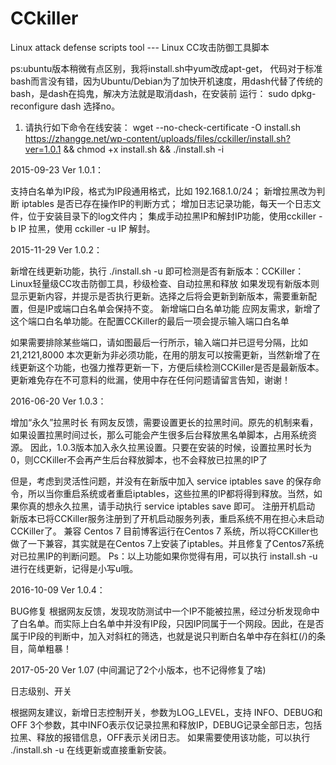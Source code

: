 # CCkiller
Linux attack defense scripts tool --- Linux CC攻击防御工具脚本

ps:ubuntu版本稍微有点区别，我将install.sh中yum改成apt-get，
代码对于标准bash而言没有错，因为Ubuntu/Debian为了加快开机速度，用dash代替了传统的bash，是dash在捣鬼，解决方法就是取消dash，在安装前 运行：
sudo dpkg-reconfigure dash
选择no。


1. 请执行如下命令在线安装：
wget --no-check-certificate -O install.sh https://zhangge.net/wp-content/uploads/files/cckiller/install.sh?ver=1.0.1 && chmod +x install.sh && ./install.sh -i

2015-09-23 Ver 1.0.1：

支持白名单为IP段，格式为IP段通用格式，比如 192.168.1.0/24；
新增拉黑改为判断 iptables 是否已存在操作IP的判断方式；
增加日志记录功能，每天一个日志文件，位于安装目录下的log文件内；
集成手动拉黑IP和解封IP功能，使用cckiller -b IP 拉黑，使用 cckiller -u IP 解封。

2015-11-29 Ver 1.0.2：

新增在线更新功能，执行 ./install.sh -u 即可检测是否有新版本：CCKiller：Linux轻量级CC攻击防御工具，秒级检查、自动拉黑和释放
如果发现有新版本则显示更新内容，并提示是否执行更新。选择之后将会更新到新版本，需要重新配置，但是IP或端口白名单会保持不变。
新增端口白名单功能
应网友需求，新增了这个端口白名单功能。在配置CCKiller的最后一项会提示输入端口白名单

如果需要排除某些端口，请如图最后一行所示，输入端口并已逗号分隔，比如 21,2121,8000
本次更新为非必须功能，在用的朋友可以按需更新，当然新增了在线更新这个功能，也强力推荐更新一下，方便后续检测CCKiller是否是最新版本。
更新难免存在不可意料的纰漏，使用中存在任何问题请留言告知，谢谢！

2016-06-20 Ver 1.0.3：

增加“永久”拉黑时长
有网友反馈，需要设置更长的拉黑时间。原先的机制来看，如果设置拉黑时间过长，那么可能会产生很多后台释放黑名单脚本，占用系统资源。
因此，1.0.3版本加入永久拉黑设置。只要在安装的时候，设置拉黑时长为0，则CCKiller不会再产生后台释放脚本，也不会释放已拉黑的IP了

但是，考虑到灵活性问题，并没有在新版中加入 service iptables save 的保存命令，所以当你重启系统或者重启iptables，这些拉黑的IP都将得到释放。当然，如果你真的想永久拉黑，请手动执行 service iptables save 即可。
注册开机启动
新版本已将CCKiller服务注册到了开机启动服务列表，重启系统不用在担心未启动CCKiller了。
兼容 Centos 7
目前博客运行在Centos 7 系统，所以将CCKiller也做了一下兼容，其实就是在Centos 7上安装了iptables。并且修复了Centos7系统对已拉黑IP的判断问题。
Ps：以上功能如果你觉得有用，可以执行 install.sh -u 进行在线更新，记得是小写u哦。

2016-10-09 Ver 1.0.4：

BUG修复
根据网友反馈，发现攻防测试中一个IP不能被拉黑，经过分析发现命中了白名单。而实际上白名单中并没有IP段，只因IP同属于一个网段。因此，在是否属于IP段的判断中，加入对斜杠的筛选，也就是说只判断白名单中存在斜杠(/)的条目，简单粗暴！

2017-05-20 Ver 1.07 (中间漏记了2个小版本，也不记得修复了啥)

日志级别、开关

根据网友建议，新增日志控制开关，参数为LOG_LEVEL，支持 INFO、DEBUG和OFF 3个参数，其中INFO表示仅记录拉黑和释放IP，DEBUG记录全部日志，包括拉黑、释放的报错信息，OFF表示关闭日志。
如果需要使用该功能，可以执行 ./install.sh -u 在线更新或直接重新安装。
